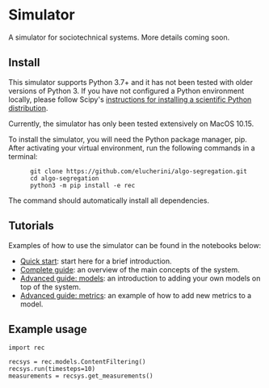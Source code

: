 # Simulator
A simulator for sociotechnical systems. More details coming soon.

## Install

This simulator supports Python 3.7+ and it has not been tested with older versions of Python 3. If you have not configured a Python environment locally, please follow Scipy's [instructions for installing a scientific Python distribution](https://scipy.org/install.html).

Currently, the simulator has only been tested extensively on MacOS 10.15.

To install the simulator, you will need the Python package manager, pip. After activating your virtual environment, run the following commands in a terminal:

```
      git clone https://github.com/elucherini/algo-segregation.git
      cd algo-segregation
      python3 -m pip install -e rec
```

The command should automatically install all dependencies.

## Tutorials
Examples of how to use the simulator can be found in the notebooks below:

- [Quick start](examples/quick-start.ipynb): start here for a brief introduction.
- [Complete guide](examples/complete-guide.ipynb): an overview of the main concepts of the system.
- [Advanced guide: models](examples/advanced-models.ipynb): an introduction to adding your own models on top of the system.
- [Advanced guide: metrics](examples/advanced-metrics.ipynb): an example of how to add new metrics to a model.

## Example usage

```
import rec

recsys = rec.models.ContentFiltering()
recsys.run(timesteps=10)
measurements = recsys.get_measurements()
```
